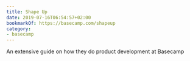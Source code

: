 ```yaml
---
title: Shape Up
date: 2019-07-16T06:54:57+02:00
bookmarkOf: https://basecamp.com/shapeup
category:
- basecamp
---
```

An extensive guide on how they do product development at Basecamp
